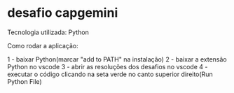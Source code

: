# desafio capgemini

Tecnologia utilizada: Python

Como rodar a aplicação:

1 - baixar Python(marcar "add to PATH" na instalação)
2 - baixar a extensão Python no vscode
3 - abrir as resoluções dos desafios no vscode
4 - executar o código clicando na seta verde no canto superior direito(Run Python File)
